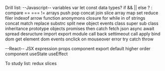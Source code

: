 Drill list:
--Javascript--
variables var let const
data types?
if && || else ? : 
compare == === !=
arrays push pop concat join slice 
array map set reduce filer indexof
arrow function anonymons
closure
for while in of 
strings concat match replace substrc split
new object 
events
class super sub
class inheritance
prototype objects
promises then catch
fetch json
async await
spread
desructure
import export module
call back settimeout
call apply bind
dom get element
dom events onclick on mouseover
error try catch throw

--React--
JSX expression
props
component export default
higher order component
useState
useEffect


To study list:
redux slices
